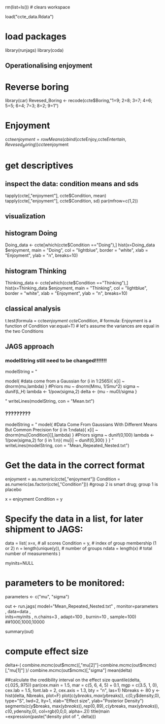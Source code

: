 rm(list=ls()) # clears workspace

load("ccte_data.Rdata")

# load packages
library(runjags)
library(coda)

## Operationalising enjoyment
# Reverse boring
library(car)
Revesed_Boring <- recode(ccte$Boring,"1=9; 2=8; 3=7; 4=6; 5=5; 6=4; 7=3; 8=2; 9=1") 
# Enjoyment 
ccte$enjoyment=rowMeans(cbind(ccte$Enjoy,ccte$Entertain,Revesed_Boring))
ccte$enjoyment

# get descriptives
## inspect the data: condition means and sds
tapply(ccte[,"enjoyment"], ccte$Condition, mean)  
tapply(ccte[,"enjoyment"], ccte$Condition, sd)
par(mfrow=c(1,2))

## visualization
## histogram Doing
Doing_data <- ccte[which(ccte$Condition =="Doing"),]
hist(x=Doing_data $enjoyment, 
     main = "Doing",
     col = "lightblue",
     border = "white",
     xlab = "Enjoyment",
     ylab = "n",
     breaks=10)

## histogram Thinking
Thinking_data <- ccte[which(ccte$Condition =="Thinking"),]
hist(x=Thinking_data $enjoyment, 
     main = "Thinking",
     col = "lightblue",
     border = "white",
     xlab = "Enjoyment",
     ylab = "n",
     breaks=10)


## classical analysis
t.test(formula = ccte$enjoyment ~ ccte$Condition, # formula: Enjoyment is a function of Condition
      var.equal=T) # let's assume the variances are equal in the two Conditions

## JAGS approach
### modelString still need to be changed!!!!!!!
modelString = "

model{
#data come from a Gaussian
for (i in 1:2565){
x[i] ~ dnorm(mu,lambda)
}
#Priors
mu ~ dnorm(Mmu, 1/Smu^2)
sigma ~ dunif(L,H)
lambda <- 1/pow(sigma,2)
delta <- (mu - mu0)/sigma
}

"
writeLines(modelString, con = "Mean.txt")

### ?????????
modelString = "
model{
#Data Come From Gaussians With Different Means But Common Precision
for (i in 1:ndata){
      x[i] ~ dnorm(mu[Condition[i]],lambda)
    }
#Priors
sigma ~ dunif(0,100)
lambda <- 1/pow(sigma,2)
for (i in 1:n){
mu[i] ~ dunif(0,300)
        }
}
"
writeLines(modelString, con = "Mean_Repeated_Nested.txt")


# Get the data in the correct format
enjoyment = as.numeric(ccte[,"enjoyment"])
Condition = as.numeric(as.factor(ccte[,"Condition"])) #group 2 is smart drug; group 1 is placebo  

x = enjoyment
Condition = y

# Specify the data in a list, for later shipment to JAGS:
data = list(
  x=x, # all scores
  Condition = y, # index of group membership (1 or 2)
  n = length(unique(y)), # number of groups
  ndata = length(x)  # total number of measurements
)

myinits=NULL

# parameters to be monitored:   
parameters <- c("mu", "sigma")

out <- run.jags( model="Mean_Repeated_Nested.txt" , monitor=parameters , data=data ,  
                 inits=myinits , n.chains=3 ,  adapt=100  , burnin=10 ,  sample=100) 
##1000,1000,10000

summary(out)




# compute effect size 
delta<-( combine.mcmc(out$mcmc)[,"mu[2]"]-combine.mcmc(out$mcmc)[,"mu[1]"] )/ combine.mcmc(out$mcmc)[,"sigma"]
mean(delta)

##calculate the credibility interval on the effect size
quantile(delta, c(.025,.975))
par(cex.main = 1.5, mar = c(5, 6, 4, 5) + 0.1, mgp = c(3.5, 1, 0), cex.lab = 1.5,
    font.lab = 2, cex.axis = 1.3, bty = "n", las=1)
Nbreaks <- 80
y       <- hist(delta, Nbreaks, plot=F)
plot(c(y$breaks, max(y$breaks)), c(0,y$density,0), type="S", lwd=2, lty=1,
     xlab="Effect size", ylab="Posterior Density") 
segments(c(y$breaks, max(y$breaks)), rep(0,89),
         c(y$breaks, max(y$breaks)),
         c(0,y$density,0), col=rgb(0,0,0, alpha=.2))
title(main =expression(paste("density plot of ", delta)))





